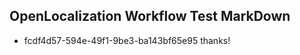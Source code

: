 ## OpenLocalization Workflow Test MarkDown
* fcdf4d57-594e-49f1-9be3-ba143bf65e95 thanks!

<!--HONumber=Jul16_HO2-->


